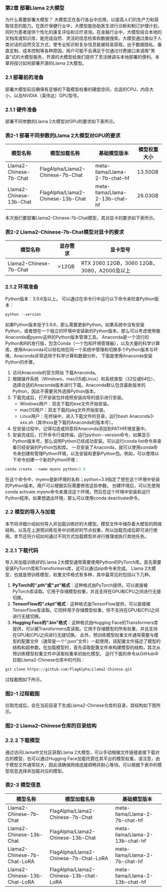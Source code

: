 

### 第2章 部署Llama 2大模型
为什么需要部署大模型？
大模型正在各行各业中应用，以提高人们的生产力和获取信息的能力。在医疗保健行业中，大模型能协助医生进行诊断和制订护理计划，同时为患者提供个性化的康复评估和诊疗咨询。在金融行业中，大模型结合本地的文档库或知识库，能完成自然、灵活的信息检索和数据搜索。大模型通过类似于人类对话的自然交互方式，使专业知识和复杂信息能被轻易获取。出于数据隐私、垂直定制、成本控制等各种原因，用户可能不会满足于仅通过付费接口来调用“黑盒”式的大模型服务，开源的大模型给我们提供了灵活微调与本地部署的便利。本章将探讨如何部署开源的Llama 2大模型。
### 2.1 部署前的准备
部署大模型前应确保有足够的下载模型权重的硬盘空间，合适的CPU、内存大小，以及NVIDIA（英伟达）GPU型号。
### 2.1.1 硬件准备
部署不同参数的Llama 2大模型对GPU的要求如下表所示。
### 表2-1 部署不同参数的Llama 2大模型对GPU的要求
|模型名称|模型加载名称|基础模型版本|模型权重大小|
| ---- | ---- | ---- | ---- |
|Llama2-Chinese-7b-Chat|FlagAlpha/Llama2-Chinese-7b-Chat|meta-llama/Llama-2-7b-chat-hf|13.50GB|
|Llama2-Chinese-13b-Chat|FlagAlpha/Llama2-Chinese-13b-Chat|meta-llama/Llama-2-13b-chat-hf|26.03GB|

本次我们要部署Llama2-Chinese-7b-Chat模型，其对显卡的要求如下表所示。
### 表2-2 Llama2-Chinese-7b-Chat模型对显卡的要求
|模型名称|显存需求|显卡型号|
| ---- | ---- | ---- |
|Llama2-Chinese-7b-Chat|>12GB|RTX 2060 12GB，3060 12GB，3080，A2000及以上|

### 2.1.2 环境准备
Python版本：3.9.6及以上。
可以通过在命令行中运行以下命令来检查Python版本：
```python
python --version
```
如果Python版本低于3.9.6，那么需要更新Python。如果系统中没有安装Python，或者想在一个独立的环境中安装新的Python版本，那么可以考虑使用像Anaconda或pyenv这样的Python版本管理工具。
Anaconda是一个流行的Python和R的发行版，包含Conda（一个包和环境管理器），以及大量的科学计算库。使用Anaconda可以轻松地在同一个系统中管理和切换多个Python版本与环境，Anaconda非常适用于科学计算和数据分析。
下面是使用Anaconda安装Python的步骤。
1. 访问Anaconda的官方网站 下载Anaconda。
2. 根据操作系统（Windows、macOS或Linux）和系统类型（32位或64位），选择合适的Anaconda版本进行下载。Anaconda默认包含最新版本的Python，因此不需要另外选择Python版本。
3. 下载完成后，打开安装包并按照安装向导的提示进行安装。
    - Windows用户：双击下载的exe文件开始安装。
    - macOS用户：双击下载的pkg文件开始安装。
    - Linux用户：在终端中，进入下载文件的目录，运行bash Anaconda3-xxx.sh（其中xxx是下载的Anaconda的版本号）。
4. 在安装过程中，记得勾选或同意将Anaconda添加到PATH环境变量中。
5. 安装完成后，打开命令行或终端，运行python--version命令，如果显示Python版本号，那么说明Python已经成功安装。可以运行conda list命令来查看已经安装的Python包和库。
一旦安装了Anaconda，就可以使用conda命令来创建和管理Python环境，以及安装和更新Python包。例如，可以使用以下命令创建一个新的Python环境：
```python
conda create --name myenv python=3.9
```
在这个命令中，myenv是新环境的名称；python=3.9指定了想在这个环境中安装的Python版本。用户可以根据实际需要修改这些参数。
创建环境后，可以先使用conda activate myenv命令来激活这个环境，然后在这个环境中安装和运行Python程序。如果想退出环境，那么可以使用conda deactivate命令。

### 2.2 模型的导入与加载
本节将详细介绍如何导入并加载训练好的大模型。模型文件中储存着大模型的网络结构，以及在上游预训练任务中训练好的节点权重，所以加载完成后即可进行使用。本节还将介绍如何通过不同方式加载模型并进行推理或执行其他任务。
### 2.2.1 下载代码
导入并加载训练好的Llama 2大模型通常需要使用Python的PyTorch库。首先需要安装PyTorch库和Transformers库，这可以通过pip命令来完成。
Llama 2大模型，也就是预训练模型，权重文件格式有多种，其中最常见的包括以下几种。
1. **PyTorch的“.pth”或“.pt”格式**：这种格式由PyTorch提供，可以直接被PyTorch库读取。它用于存储模型权重，并且支持在GPU和CPU之间进行无缝切换。
2. **TensorFlow的“.ckpt”格式**：这种格式由TensorFlow提供，可以直接被TensorFlow库读取。它同样用于存储模型权重，但不支持在GPU和CPU之间进行无缝切换。 
3. **Hugging Face的“.bin”格式**：这种格式由Hugging Face的Transformers库提供，可以被Transformers库读取。它用于存储模型的所有权重，并且支持在GPU和CPU之间进行无缝切换。
此外，预训练模型权重文件通常需要与模型的配置文件（通常是一个“.json”文件）一起使用，该配置文件描述了模型的结构和超参数。在加载模型时，首先读取配置文件来构建模型的结构，其次从预训练模型权重文件中读取权重来初始化模型。
运行下面的命令从GitHub中拉取Llama2-Chinese仓库中的代码：
```python
git clone https://github.com/FlagAlpha/Llama2-Chinese.git
```
过程截图如下所示。
### 图2-1 过程截图
拉取完成后，会在当前目录下生成Llama2-Chinese仓库的目录，其结构如下图所示。
### 图2-2 Llama2-Chinese仓库的目录结构
### 2.2.2 下载模型
通过访问Llama中文社区获取Llama 2大模型，可以手动根据文件链接直接下载对应的模型，也可以通过Hugging Face加载托管在其平台的模型权重。请注意，由于模型文件通常较大，因此请确保网络连接顺畅并耐心等待。可以根据下表中的模型信息选择并加载对应的模型。
### 表2-3 模型信息
|模型名称|模型加载名称|基础模型版本|
| ---- | ---- | ---- |
|Llama2-Chinese-7b-Chat|FlagAlpha/Llama2-Chinese-7b-Chat|meta-llama/Llama-2-7b-chat-hf|
|Llama2-Chinese-13b-Chat|FlagAlpha/Llama2-Chinese-13b-Chat|meta-llama/Llama-2-13b-chat-hf|
|Llama2-Chinese-7b-Chat-LoRA|FlagAlpha/Llama2-Chinese-7b-Chat-LoRA|meta-llama/Llama-2-7b-chat-hf|
|Llama2-Chinese-13b-Chat-LoRA|FlagAlpha/Llama2-Chinese-13b-chat-LoRA|meta-llama/Llama-2-13b-chat-hf| 
